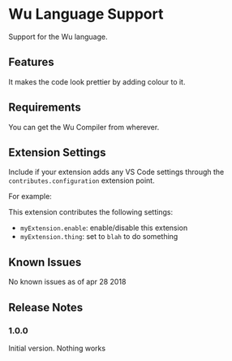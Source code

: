 # Wu Language Support

Support for the Wu language.

## Features

It makes the code look prettier by adding colour to it.

## Requirements

You can get the Wu Compiler from wherever.

## Extension Settings

Include if your extension adds any VS Code settings through the `contributes.configuration` extension point.

For example:

This extension contributes the following settings:

* `myExtension.enable`: enable/disable this extension
* `myExtension.thing`: set to `blah` to do something

## Known Issues

No known issues as of apr 28 2018

## Release Notes

### 1.0.0

Initial version. Nothing works
